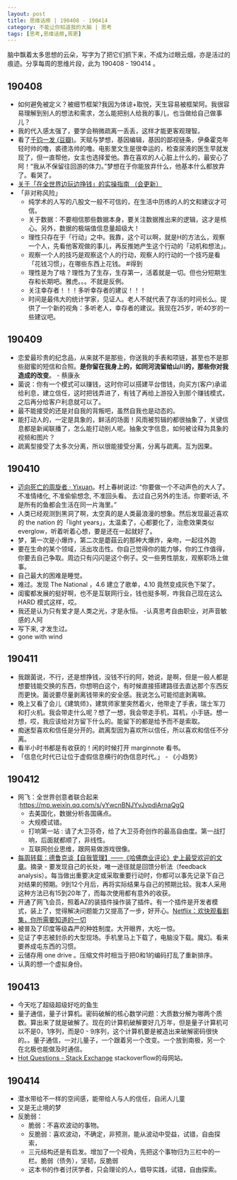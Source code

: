 ```yaml
---
layout: post
title: 思维话痨 | 190408 - 190414
category: 不能让你知道我的大脑 | 思考
tags: [思考,思维话痨,周更]
---
```


脑中飘着太多思想的云朵，写字为了把它们抓下来，不成为过眼云烟，亦是活过的痕迹。分享每周的思维片段，此为 190408 - 190414 。

## 190408
- 如何避免被定义？被细节框架?我因为体谅+取悦，天生容易被框架阿。我很容易理解到别人的想法和需求，怎么能把别人给我的事儿，也当做给自己做事儿？ 
- 我的代入感太强了，要学会稍微疏离一丢丢，这样才能更客观理智。
- 看了[千钧一发 (豆瓣)](https://movie.douban.com/subject/1300117/)。天赋与梦想，基因编辑，基因的鄙视链条，伊桑霍克年轻时帅的噜，裘德洛帅的噜。电影里文生是很幸运的，检查尿液的医生早就发现了，但一直帮他，女主也选择爱他。靠在喜欢的人心脏上什么的，最安心了阿！“我从不保留往回游的体力。”梦想在于你能放弃什么，他基本什么都放弃了。看哭了。
- [关于「在全世界边玩边挣钱」的实操指南 （会更新）](https://www.douban.com/note/700181198/?dt_platform=com.douban.activity.wechat_friends&dt_dapp=1)
- 「非对称风险」
    - 纯学术的人写的八股文一般不可信的，在生活中历练的人的文和建议才可信。
    - 关于数据：不要相信那些数据本身，要关注数据推出来的逻辑，这才是核心。另外，数据的极端值信息量超级大！
    - 理性只存在于「行动」之中。我靠，这个可以啊，就是H的方法么，观察一个人，先看他客观做的事儿，再反推她产生这个行动的「动机和想法」。 
    - 观察一个人的技巧是观察这个人的行动，观察人的行动的一个技巧是看「花钱习惯」，在哪些东西上花钱。 #得到
    - 理性是为了啥？理性为了生存，生存第一，活着就是一切。但也分短期生存和长期吧。雅虎。。。不就是反例。
    - 关注幸存者！！！多听幸存者的建议！！！
    - 时间是最伟大的统计学家，见证人。老人不就代表了存活的时间长么。提供了一个新的视角：多听老人，幸存者的建议。我现在25岁，听40岁的一些建议吧。
        
## 190409
- 恋爱最珍贵的纪念品，从来就不是那些，你送我的手表和项链，甚至也不是那些甜蜜的短信和合照。**是你留在我身上的，如同河流留给山川的，那些你对我造成的改变**。 - 蔡康永
- 菌说：你有一个模式可以赚钱，这时你可以搭建平台借钱，向买方(客户)承诺给利息，建立信任，这时把钱弄进了，有钱了再给上游投入到那个赚钱模式，之后再分给客户利息就可以了。
- 最不能接受的还是对自我的背叛吧，虽然自我也是动态的。
- 能打动人的，一定是具象的，鲜活的场面！风雨被剪辑的都很抽象了，关键信息都是新闻联播了，怎么能打动别人呢。抽象文字信息，如何被诠释为具象的视频和图片？
- 疏离型接受了太多次分离，所以很能接受分离，分离与疏离。互为因果。

    
## 190410 
- [迈向死亡的周旋者 · Yixuan](https://yixuan.li/trivial/2016/11/10/rotate/)。村上春树说过: “你要做一个不动声色的大人了。不准情绪化, 不准偷偷想念, 不准回头看。 去过自己另外的生活。你要听话, 不是所有的鱼都会生活在同一片海里。”
- 人类已经观测到黑洞了啊，太空真的是人类最浪漫的想象。然后发现最近喜欢的 the nation 的「light years」，太温柔了，心都要化了，治愈效果类似 everglow，听着听着心想，要是还在一起就好了。
- 梦，第一次是小爆炸，第二次是蘑菇云的那种大爆炸，亲吻，一起往外跑
- 要在生命的某个领域，活出攻击性。你自己觉得你的能力够，你的工作值得，你要去自己争取。周边只有闪闪是这个例子。交一些男性朋友，观察职场上做事。
- 自己最大的困难是睡觉。
- 难过。发现 The National ，4.6 建立了歌单，4.10 竟然变成灰色下架了。
- 闺蜜都发展的挺好啊，也不是互联网行业，钱也挺多啊，咋我自己现在这么 HARD 模式这样，哎。
- 我还是认为只有爱才是人类之光，才是永恒。
-认真思考自由职业，对声音敏感的人阿
- 写下来, 才发生过。
- gone with wind 
    
## 190411
- 我跟菌说，不行，还是想挣钱，没钱不行的阿，她说，是啊，但是一般人都是想要钱能交换的东西，你想明白这个，有时候直接搭建路径去直达那个东西反而更快。菌说要尽量剥离钱带来的安全感。我说怎么可能彻底剥离嘛。
- 晚上又看了会儿《建筑师》，建筑师家里突然着火，他带走了手表，瑞士军刀和打火机。我会带走什么呢？想了一想，我会带走手机，耳机，小手链。想一想，哎，我应该给对方留下什么的。能留下的都是给予而不是索取。
- 痴迷型喜欢和信任是分开的。疏离型因为喜欢所以信任，所以喜欢和信任不分离。
- 看半小时书都是有收获的！闲的时候打开 marginnote 看书。
- 「信息化时代已让位于虚假信息横行的伪信息时代。」 - 《小趋势》
      
## 190412
 - 网飞：全世界创意者联合起来 :https://mp.weixin.qq.com/s/yYwcnBNJYvJvpdiArnaQgQ
      - 去美国化，数据分析各国痛点。
      - 大规模试错。
      - 打响第一站 : 请了大卫芬奇，给了大卫芬奇创作的最高自由度。第一战打响，后面就都顺了，非线性。
      - 互联网创业思维，跟网易做游戏很像。
- [每周转载：德鲁克谈【自我管理】——《哈佛商业评论》史上最受欢迎的文章](https://program-think.blogspot.com/2018/06/weekly-share-121.html)。摘录
      - 要发现自己的长处，唯一途径就是回馈分析法（feedback analysis）。每当做出重要决定或采取重要行动时，你都可以事先记录下自己对结果的预期。9到12个月后，再将实际结果与自己的预期比较。我本人采用这种方法已有15到20年了，而每次使用都有意外的收获。
- 开通了网飞会员，照着AZ的装插件操作装了插件。有一个插件是开发者模式，装上了，觉得解决问题能力又提高了一步，好开心。[Netflix：欢快观看剧集，你所需要知道的一切](https://www.douban.com/note/709426765/) 
- 被普及了印度等级森严的种姓制度。大开眼界，大吃一惊。
- 见证了李志被封杀的大型现场。手机里马上下载了，电脑没下载。魔幻。看来要养成屯东西的习惯。 
- 云储存用 one drive 。压缩文件时相当于把0和1的编码打乱了重新排序。
- 认真的想一个虚拟身份。
     
## 190413 
 - 今天吃了超级超级好吃的鱼生
 - 量子通信，量子计算机。密码破解的核心数学问题：大质数分解为哪两个质数。算出来了就是破解了。现在的计算机破解要好几万年，但是量子计算机可以不是0，1序列，而是0 - 9序列，这个计算机要是被造出来破解密码很快的。。量子通信，一对儿量子，一个跟着另一个改变。一个放到南极，另一个在北极也能做及时通信。
 - [Hot Questions - Stack Exchange](https://stackexchange.com/) stackoverflow的母网站。
 
## 190414

- 潜水带给不一样的空间感，能带给人与人的信任，自闭人儿童
- 又是无止境的梦
- 反脆弱：
    - 脆弱：不喜欢波动的事物。
    - 反脆弱：喜欢波动，不确定，非预测，能从波动中受益，试错，自由探索，
    - 三元结构还是有启发。增加了一个视角，先把这个事物归为三栏中的一栏。脆弱（债务），坚韧，反脆弱
    - 这本书的作者讨厌学者，只会理论的人，倡导实践，试错，自由探索。
    
